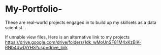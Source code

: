 # My-Portfolio-
These are real-world projects engaged in to build up my skillsets as a data scientist...

If unnable view files,  Here is an alternative link to my projects
https://drive.google.com/drive/folders/1dk_wMoUnSF81M4xKzBIK-RNb4dwDjYHS?usp=drive_link
